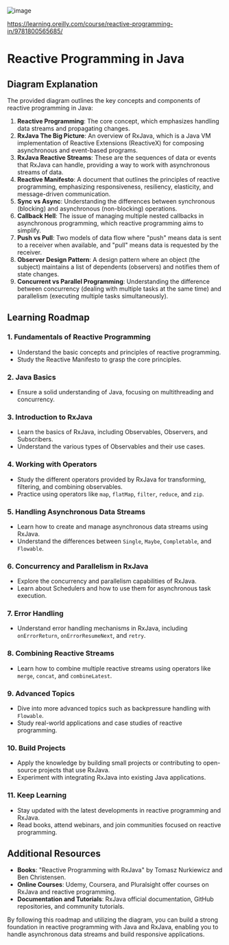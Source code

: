 ![image](https://github.com/himanshumalvi/himanshumalvi/assets/45842963/46f3d93c-83c6-4db9-9dc4-90e6a2cfd2de)

https://learning.oreilly.com/course/reactive-programming-in/9781800565685/

# Reactive Programming in Java

## Diagram Explanation

The provided diagram outlines the key concepts and components of reactive programming in Java:

1. **Reactive Programming**: The core concept, which emphasizes handling data streams and propagating changes.
2. **RxJava The Big Picture**: An overview of RxJava, which is a Java VM implementation of Reactive Extensions (ReactiveX) for composing asynchronous and event-based programs.
3. **RxJava Reactive Streams**: These are the sequences of data or events that RxJava can handle, providing a way to work with asynchronous streams of data.
4. **Reactive Manifesto**: A document that outlines the principles of reactive programming, emphasizing responsiveness, resiliency, elasticity, and message-driven communication.
5. **Sync vs Async**: Understanding the differences between synchronous (blocking) and asynchronous (non-blocking) operations.
6. **Callback Hell**: The issue of managing multiple nested callbacks in asynchronous programming, which reactive programming aims to simplify.
7. **Push vs Pull**: Two models of data flow where "push" means data is sent to a receiver when available, and "pull" means data is requested by the receiver.
8. **Observer Design Pattern**: A design pattern where an object (the subject) maintains a list of dependents (observers) and notifies them of state changes.
9. **Concurrent vs Parallel Programming**: Understanding the difference between concurrency (dealing with multiple tasks at the same time) and parallelism (executing multiple tasks simultaneously).

## Learning Roadmap

### 1. Fundamentals of Reactive Programming
- Understand the basic concepts and principles of reactive programming.
- Study the Reactive Manifesto to grasp the core principles.

### 2. Java Basics
- Ensure a solid understanding of Java, focusing on multithreading and concurrency.

### 3. Introduction to RxJava
- Learn the basics of RxJava, including Observables, Observers, and Subscribers.
- Understand the various types of Observables and their use cases.

### 4. Working with Operators
- Study the different operators provided by RxJava for transforming, filtering, and combining observables.
- Practice using operators like `map`, `flatMap`, `filter`, `reduce`, and `zip`.

### 5. Handling Asynchronous Data Streams
- Learn how to create and manage asynchronous data streams using RxJava.
- Understand the differences between `Single`, `Maybe`, `Completable`, and `Flowable`.

### 6. Concurrency and Parallelism in RxJava
- Explore the concurrency and parallelism capabilities of RxJava.
- Learn about Schedulers and how to use them for asynchronous task execution.

### 7. Error Handling
- Understand error handling mechanisms in RxJava, including `onErrorReturn`, `onErrorResumeNext`, and `retry`.

### 8. Combining Reactive Streams
- Learn how to combine multiple reactive streams using operators like `merge`, `concat`, and `combineLatest`.

### 9. Advanced Topics
- Dive into more advanced topics such as backpressure handling with `Flowable`.
- Study real-world applications and case studies of reactive programming.

### 10. Build Projects
- Apply the knowledge by building small projects or contributing to open-source projects that use RxJava.
- Experiment with integrating RxJava into existing Java applications.

### 11. Keep Learning
- Stay updated with the latest developments in reactive programming and RxJava.
- Read books, attend webinars, and join communities focused on reactive programming.

## Additional Resources

- **Books**: "Reactive Programming with RxJava" by Tomasz Nurkiewicz and Ben Christensen.
- **Online Courses**: Udemy, Coursera, and Pluralsight offer courses on RxJava and reactive programming.
- **Documentation and Tutorials**: RxJava official documentation, GitHub repositories, and community tutorials.

By following this roadmap and utilizing the diagram, you can build a strong foundation in reactive programming with Java and RxJava, enabling you to handle asynchronous data streams and build responsive applications.


